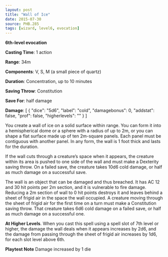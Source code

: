 ```yaml
---
layout: post
title: "Wall of Ice"
date: 2015-07-30
source: PHB.285
tags: [wizard, level6, evocation]
---
```


**6th-level evocation**

**Casting Time**: 1 action

**Range**: 34m

**Components**: V, S, M (a small piece of quartz)

**Duration**: Concentration, up to 10 minutes

**Saving Throw**: Constitution

**Save For**: half damage

**Damage**: [ { "dice": "5d6", "label": "cold", "damagebonus": 0, "addstat": false, "prof": false, "higherlevels": "" } ]

You create a wall of ice on a solid surface within range. You can form it into a hemispherical dome or a sphere with a radius of up to 2m, or you can shape a flat surface made up of ten 2m-square panels. Each panel must be contiguous with another panel. In any form, the wall is 1 foot thick and lasts for the duration.

If the wall cuts through a creature’s space when it appears, the creature within its area is pushed to one side of the wall and must make a Dexterity saving throw. On a failed save, the creature takes 10d6 cold damage, or half as much damage on a successful save.

The wall is an object that can be damaged and thus breached. It has AC 12 and 30 hit points per 2m section, and it is vulnerable to fire damage. Reducing a 2m section of wall to 0 hit points destroys it and leaves behind a sheet of frigid air in the space the wall occupied. A creature moving through the sheet of frigid air for the first time on a turn must make a Constitution saving throw. That creature takes 6d6 cold damage on a failed save, or half as much damage on a successful one.

**At Higher Levels**. When you cast this spell using a spell slot of 7th level or higher, the damage the wall deals when it appears increases by 2d6, and the damage from passing through the sheet of frigid air increases by 1d6, for each slot level above 6th.

**Playtest Note** Damage increased by 1 die
